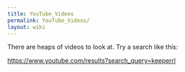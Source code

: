 ```yaml
---
title: YouTube_Videos
permalink: YouTube_Videos/
layout: wiki
---
```


There are heaps of videos to look at. Try a search like this:

<https://www.youtube.com/results?search_query=keeperrl>
